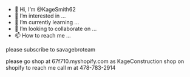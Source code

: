 - 👋 Hi, I’m @KageSmith62
- 👀 I’m interested in ...
- 🌱 I’m currently learning ...
- 💞️ I’m looking to collaborate on ...
- 📫 How to reach me ...

<!---
KageSmith62/KageSmith62 is a ✨ special ✨ repository because its `README.md` (this file) appears on your GitHub profile.
You can click the Preview link to take a look at your changes.
---> please subscribe to savagebroteam
please go shop at 67f710.myshopify.com as KageConstruction shop on shopify
to reach me call m at 478-783-2914
